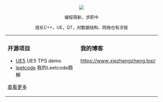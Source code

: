 <p align="center">
  <img src="https://github-readme-stats.vercel.app/api?username=Xie2333&show_icons=true&theme=graywhite"/>
</p>

<p align="center"> 编程萌新，求职中</p>  
<p align="center"> 擅长C++，UE，QT，对数据结构、网络也有涉猎</p>  

<table align="center"><tr>
<td valign="top" width="60%">
	
### 开源项目  
- [UE5]([https://github.com/Xie2333/UE5-TPS-DEMO)  UE5 TPS demo	
- [leetcode](https://github.com/Xie2333/leetcode-C-)  我的Leetcode题解   
   
[查看更多](https://github.com/Xie2333/)	 

	
</td>
<td valign="top" width="40%">

### 我的博客

https://www.xiezhengzheng.top/

	
</td>
</tr></table>
